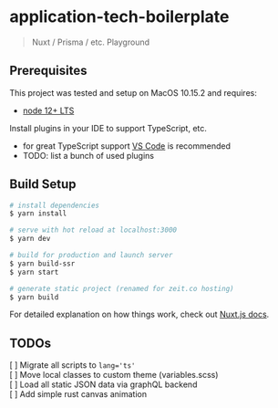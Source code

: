 # application-tech-boilerplate

> Nuxt / Prisma / etc. Playground

## Prerequisites

This project was tested and setup on MacOS 10.15.2 and requires:

- [node 12+ LTS](https://nodejs.org/en/)

Install plugins in your IDE to support TypeScript, etc.

- for great TypeScript support [VS Code](https://code.visualstudio.com/) is recommended
- TODO: list a bunch of used plugins

## Build Setup

```bash
# install dependencies
$ yarn install

# serve with hot reload at localhost:3000
$ yarn dev

# build for production and launch server
$ yarn build-ssr
$ yarn start

# generate static project (renamed for zeit.co hosting)
$ yarn build
```

For detailed explanation on how things work, check out [Nuxt.js docs](https://nuxtjs.org).

## TODOs

[ ] Migrate all scripts to `lang='ts'`  
[ ] Move local classes to custom theme (variables.scss)  
[ ] Load all static JSON data via graphQL backend  
[ ] Add simple rust canvas animation

